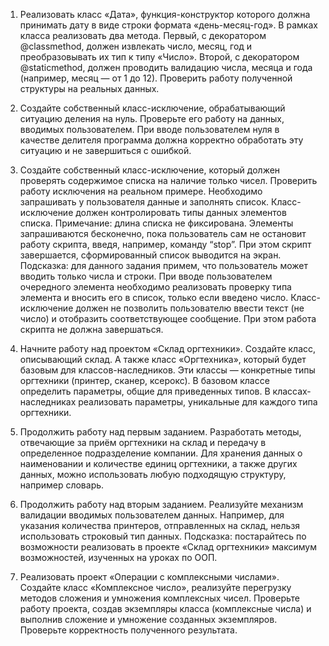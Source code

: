 1. Реализовать класс «Дата», функция-конструктор которого должна принимать дату в виде строки формата «день-месяц-год».
В рамках класса реализовать два метода. Первый, с декоратором @classmethod, должен извлекать число, месяц,
год и преобразовывать их тип к типу «Число». Второй, с декоратором @staticmethod, должен проводить валидацию числа,
месяца и года (например, месяц — от 1 до 12). Проверить работу полученной структуры на реальных данных.

2. Создайте собственный класс-исключение, обрабатывающий ситуацию деления на нуль.
Проверьте его работу на данных, вводимых пользователем.
При вводе пользователем нуля в качестве делителя программа должна корректно обработать эту ситуацию и не завершиться с ошибкой.

3. Создайте собственный класс-исключение, который должен проверять содержимое списка на наличие только чисел.
Проверить работу исключения на реальном примере. Необходимо запрашивать у пользователя данные и заполнять список.
Класс-исключение должен контролировать типы данных элементов списка.
Примечание: длина списка не фиксирована.
Элементы запрашиваются бесконечно, пока пользователь сам не остановит работу скрипта, введя, например, команду “stop”.
При этом скрипт завершается, сформированный список выводится на экран.
Подсказка: для данного задания примем, что пользователь может вводить только числа и строки.
При вводе пользователем очередного элемента необходимо реализовать проверку типа элемента и вносить его в список,
только если введено число. Класс-исключение должен не позволить пользователю ввести текст (не число) и отобразить соответствующее сообщение.
При этом работа скрипта не должна завершаться.
4. Начните работу над проектом «Склад оргтехники». Создайте класс, описывающий склад.
А также класс «Оргтехника», который будет базовым для классов-наследников.
Эти классы — конкретные типы оргтехники (принтер, сканер, ксерокс).
В базовом классе определить параметры, общие для приведенных типов.
В классах-наследниках реализовать параметры, уникальные для каждого типа оргтехники.

5. Продолжить работу над первым заданием. 
Разработать методы, отвечающие за приём оргтехники на склад и передачу в определенное подразделение компании.
Для хранения данных о наименовании и количестве единиц оргтехники, а также других данных, можно использовать любую подходящую структуру,
например словарь.
6. Продолжить работу над вторым заданием. Реализуйте механизм валидации вводимых пользователем данных.
Например, для указания количества принтеров, отправленных на склад, нельзя использовать строковый тип данных.
Подсказка: постарайтесь по возможности реализовать в проекте «Склад оргтехники» максимум возможностей, изученных на уроках по ООП.

7. Реализовать проект «Операции с комплексными числами».
Создайте класс «Комплексное число», реализуйте перегрузку методов сложения и умножения комплексных чисел.
Проверьте работу проекта, создав экземпляры класса (комплексные числа) и выполнив сложение и умножение созданных экземпляров.
Проверьте корректность полученного результата.
